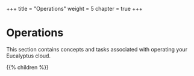 +++
title = "Operations"
weight = 5
chapter = true
+++


# Operations
This section contains concepts and tasks associated with operating your Eucalyptus cloud.

{{% children %}}
